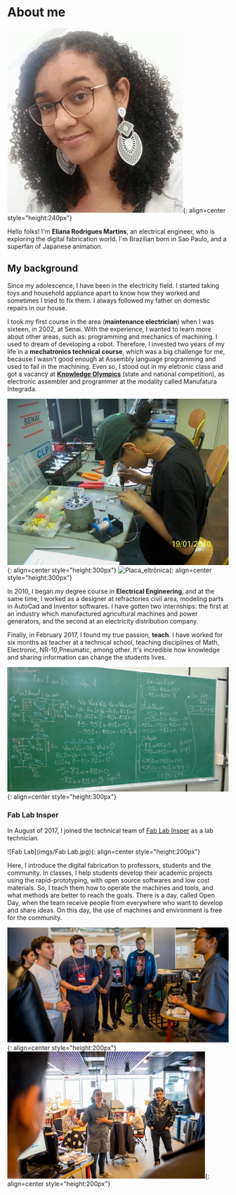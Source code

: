 # About me

![Eu](imgs/Eu.jpeg){: align=center  style="height:240px"}

Hello folks! I'm **Eliana Rodrigues Martins**, an electrical engineer, who is
exploring the digital fabrication world.
I'm Brazilian born in Sao Paulo, and a superfan of Japanese animation.

## My background

Since my adolescence, I have been in the electricity field.
I started taking toys and household appliance apart to know how they worked and sometimes I tried to fix them.
I always followed my father on domestic repairs in our house.

I took my first course in the area (**maintenance electrician**) when I was sixteen,
in 2002, at Senai. 
With the experience, I wanted to learn more about other areas, such as:
programming and mechanics of machining. I used to dream of developing a robot. Therefore, I
invested two years of my life in a **mechatronics technical course**, which was a big challenge
for me, because I wasn't good enough at Assembly language programming and  used to fail in
the machining. Even so, I stood out in my eletronic class and got a vacancy at 
[**Knowledge Olympics**](https://www.fiesp.com.br/noticias/sao-paulo-conquista-35-medalhas-e-vence-a-olimpiada-do-conhecimento-nacional/)
(state and national competition), as electronic assembler and programmer at the modality called
Manufatura Integrada.

![Soldando](imgs/Soldando.jpeg){: align=center style="height:300px"}
![Placa_eltrônica](imgs/Placa_eletrônica.jpeg){: align=center  style="height:300px"}

In 2010, I began my degree course in **Electrical Engineering**, and at the same time, I
worked as a designer at refractories civil area, modeling parts in AutoCad and Inventor softwares.
I have gotten two internships: the first at an industry which manufactured agricultural machines and 
power generators, and the second at an electricity distribution company.

Finally, in February 2017, I found my true passion, **teach**. I have worked for six months as teacher at a technical
school, teaching disciplines of Math, Electronic, NR-10,Pneumatic, among other. It's incredible how knowledge and
sharing information can change the students lives.

![Lousa](imgs/Lousa.jpeg){: align=center  style="height:300px"}


### Fab Lab Insper

In August of 2017, I joined the technical team of [Fab Lab Insper](https://www.insper.edu.br/fab-lab/)
as a lab technician.

![Fab Lab](imgs/Fab Lab.jpg){: align=center  style="height:200px"}

Here, I introduce the digital fabrication to professors, students and the community. In classes,
I help students develop their academic projects using the rapid-prototyping, with open source softwares and
low cost materials. So, I teach them how to operate the machines and tools, and what methods are better to reach
the goals. 
There is a day, called Open Day, when the team receive people from everywhere who want to develop and share ideas.
On this day, the use of machines and environment is free for the community.

![tour](imgs/tour.jpeg){: align=center  style="height:200px"}
![tour1](imgs/tour1.jpeg){: align=center  style="height:200px"}